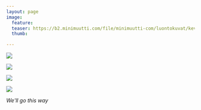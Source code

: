 ```yaml
---
layout: page
image:
  feature:
  teaser: https://b2.minimuutti.com/file/minimuutti-com/luontokuvat/kev%C3%A4t/4/DS51278-245px.jpg
  thumb:

---
```


[![](https://b2.minimuutti.com/file/minimuutti-com/luontokuvat/kev%C3%A4t/4/DS51249-800px.jpg)](https://dl.dropboxusercontent.com/sh/ea1wtnz7z734o12/AAB8QNyfNomBPgGasBc9bgjFa/luontokuvat/kev%C3%A4t/4/DS51249.jpg)

[![](https://b2.minimuutti.com/file/minimuutti-com/luontokuvat/kev%C3%A4t/4/DS51257-800px.jpg)](https://dl.dropboxusercontent.com/sh/ea1wtnz7z734o12/AACWv4yR3xQj-Z38nQT6tO6ea/luontokuvat/kev%C3%A4t/4/DS51257.jpg)

[![](https://b2.minimuutti.com/file/minimuutti-com/luontokuvat/kev%C3%A4t/4/DS51259-800px.jpg)](https://dl.dropboxusercontent.com/sh/ea1wtnz7z734o12/AACEUV4SwjcImw-yMczIPdV-a/luontokuvat/kev%C3%A4t/4/DS51259.jpg)

[![](https://b2.minimuutti.com/file/minimuutti-com/luontokuvat/kev%C3%A4t/4/DS51278-800px.jpg)](https://dl.dropboxusercontent.com/sh/ea1wtnz7z734o12/AAA0YOkHpK1k9E7yaXM38zcha/luontokuvat/kev%C3%A4t/4/DS51278.jpg)

*We'll go this way*